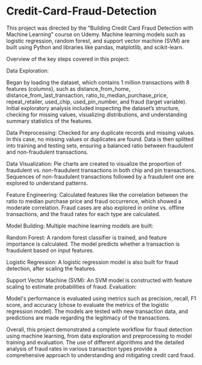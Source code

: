 # Credit-Card-Fraud-Detection
This project was directed by the "Building Credit Card Fraud Detection with Machine Learning" course on Udemy. Machine learning models such as logistic regression, random forest, and support vector machine (SVM) are built using Python and libraries like pandas, matplotlib, and scikit-learn.

Overview of the key steps covered in this project:

Data Exploration:

Began by loading the dataset, which contains 1 million transactions with 8 features (columns), such as distance_from_home, distance_from_last_transaction, ratio_to_median_purchase_price, repeat_retailer, used_chip, used_pin_number, and fraud (target variable).
Initial exploratory analysis included inspecting the dataset’s structure, checking for missing values, visualizing distributions, and understanding summary statistics of the features.

Data Preprocessing:
Checked for any duplicate records and missing values. In this case, no missing values or duplicates are found.
Data is then splitted into training and testing sets, ensuring a balanced ratio between fraudulent and non-fraudulent transactions.

Data Visualization:
Pie charts are created to visualize the proportion of fraudulent vs. non-fraudulent transactions in both chip and pin transactions.
Sequences of non-fraudulent transactions followed by a fraudulent one are explored to understand patterns.

Feature Engineering:
Calculated features like the correlation between the ratio to median purchase price and fraud occurrence, which showed a moderate correlation.
Fraud cases are also explored in online vs. offline transactions, and the fraud rates for each type are calculated.

Model Building:
Multiple machine learning models are built:

Random Forest: A random forest classifier is trained, and feature importance is calculated. The model predicts whether a transaction is fraudulent based on input features.

Logistic Regression: A logistic regression model is also built for fraud detection, after scaling the features.

Support Vector Machine (SVM): An SVM model is constructed with feature scaling to estimate probabilities of fraud.
Evaluation:

Model's performance is evaluated using metrics such as precision, recall, F1 score, and accuracy (chose to evaluate the metrics of the logistic regression model). The models are tested with new transaction data, and predictions are made regarding the legitimacy of the transactions.

Overall, this project demonstrated a complete workflow for fraud detection using machine learning, from data exploration and preprocessing to model training and evaluation. The use of different algorithms and the detailed analysis of fraud rates in various transaction types provide a comprehensive approach to understanding and mitigating credit card fraud.

